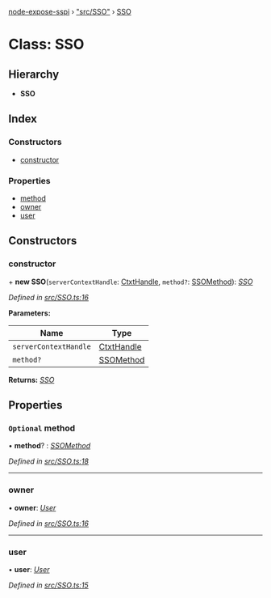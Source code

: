 [node-expose-sspi](../README.md) › ["src/SSO"](../modules/_src_sso_.md) › [SSO](_src_sso_.sso.md)

# Class: SSO

## Hierarchy

* **SSO**

## Index

### Constructors

* [constructor](_src_sso_.sso.md#constructor)

### Properties

* [method](_src_sso_.sso.md#optional-method)
* [owner](_src_sso_.sso.md#owner)
* [user](_src_sso_.sso.md#user)

## Constructors

###  constructor

\+ **new SSO**(`serverContextHandle`: [CtxtHandle](../interfaces/_lib_sspi_d_.ctxthandle.md), `method?`: [SSOMethod](../modules/_src_sso_.md#ssomethod)): *[SSO](_src_sso_.sso.md)*

*Defined in [src/SSO.ts:16](https://github.com/jlguenego/node-expose-sspi/blob/41d66b9/src/SSO.ts#L16)*

**Parameters:**

Name | Type |
------ | ------ |
`serverContextHandle` | [CtxtHandle](../interfaces/_lib_sspi_d_.ctxthandle.md) |
`method?` | [SSOMethod](../modules/_src_sso_.md#ssomethod) |

**Returns:** *[SSO](_src_sso_.sso.md)*

## Properties

### `Optional` method

• **method**? : *[SSOMethod](../modules/_src_sso_.md#ssomethod)*

*Defined in [src/SSO.ts:18](https://github.com/jlguenego/node-expose-sspi/blob/41d66b9/src/SSO.ts#L18)*

___

###  owner

• **owner**: *[User](../interfaces/_src_sso_.user.md)*

*Defined in [src/SSO.ts:16](https://github.com/jlguenego/node-expose-sspi/blob/41d66b9/src/SSO.ts#L16)*

___

###  user

• **user**: *[User](../interfaces/_src_sso_.user.md)*

*Defined in [src/SSO.ts:15](https://github.com/jlguenego/node-expose-sspi/blob/41d66b9/src/SSO.ts#L15)*
